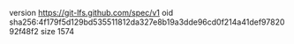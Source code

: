 version https://git-lfs.github.com/spec/v1
oid sha256:4f179f5d129bd535511812da327e8b19a3dde96cd0f214a41def9782092f48f2
size 1574
